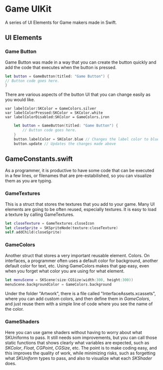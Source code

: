 #  Game UIKit
A series of UI Elements for Game makers made in Swift.

## UI Elements

### Game Button
Game Button was made in a way that you can create the button quickly and add the code that executes when the button is pressed.

```Swift
let button = GameButton(titled: "Game Button") {
// Button code goes here.
}
```

There are various aspects of the button UI that you can change easily as you would like.

    var labelColor:SKColor = GameColors.silver
    var labelColorPressed:SKColor = SKColor.white
    var labelColorDisabled:SKColor = GameColors.iron
    
```Swift
    let button = GameButton(titled: "Game Button") {
        // Button code goes here.
    }
    button.labelColor = SKColor.blue // Changes the label color to blue (enabled state)
    button.update // Updates the changes made above
```

## GameConstants.swift

As a programmer, it is productive to have some code that can be executed in a few lines, or filenames that are pre-estabilished, so you can visualize them as you are typing.

### GameTextures

This is a struct that stores the textures that you add to your game. Many UI elements are going to be often reused, especially textures. It is easy to load a texture by calling GameTextures.

```Swift
let closeTexture = GameTextures.closeIcon
let closeSprite = SKSpriteNode(texture:closeTexture)
self.addChild(closeSprite)
```

### GameColors

Another struct that stores a very important reusable element. Colors.
On interfaces, a programmer often uses a default color for background, another default color for text, etc. Using GameColors makes that gap easy, even when you forget what color you are using for what element.

```Swift
let menuScene = SKScene(size:CGSize(width:300, height:300))
menuScene.backgroundColor = GameColors.background
```

Under the folder "Artwork", there is a file called "InterfaceAssets.xcassets", where you can add custom colors, and then define them in *GameColors*, and just reuse them with a simple line of code where you see the name of the color.

### GameShaders

Here you can use game shaders without having to worry about what SKUniforms to pass. It still needs som improvements, but you can call those static functions that shows clearly what variables are expected, such as *SKColor*, *Float*, *CGPoint*, *CGSize*, etc. The point is to make coding easy, and this improves the quality of work, while minimizing risks, such as forgetting what *SKUniform* types to pass, and also to visualize what each *SKShader* does.


